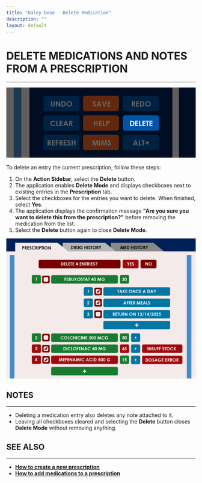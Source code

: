 ```yaml
---
title: "Daley Dose - Delete Medication"
description: ""
layout: default
---
```


# **DELETE MEDICATIONS AND NOTES FROM A PRESCRIPTION**  
---
![Daley Dose user interface delete button](/assets/images/daley-dose-home-window-parts-delete.png)

To delete an entry the current prescription, follow these steps:

1. On the **Action Sidebar**, select the **Delete** button.  
2. The application enables **Delete Mode** and displays checkboxes next to existing entries in the **Prescription** tab.  
3. Select the checkboxes for the entries you want to delete. When finished, select **Yes**.  
4. The application displays the confirmation message **"Are you sure you want to delete this from the prescription?"** before removing the medication from the list.  
5. Select the **Delete** button again to close **Delete Mode**.

![Daley Dose user interface delete mode](/assets/images/daley-dose-home-window-tab-1-delete.png)

## **NOTES**
---
- Deleting a medication entry also deletes any note attached to it.  
- Leaving all checkboxes cleared and selecting the **Delete** button closes **Delete Mode** without removing anything.

## **SEE ALSO**
---
- [**How to create a new prescription**](/daleydose/prescription-create-new)  
- [**How to add medications to a prescription**](/daleydose/prescription-add-meds)  
